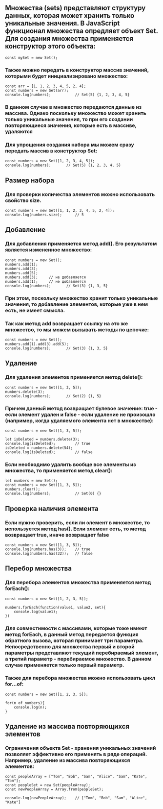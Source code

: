 ## Множества (sets) представляют структуру данных, которая может хранить только уникальные значения. В JavaScript функционал множества опредляет объект Set. Для создания множества применяется конструктор этого объекта:

```
const mySet = new Set();
```

### Также можно передать в конструктор массив значений, которыми будет инициализировано множество:

```
const arr = [1, 1, 2, 3, 4, 5, 2, 4];
const numbers = new Set(arr);
console.log(numbers);           // Set(5) {1, 2, 3, 4, 5}
```

### В данном случае в множество передаются данные из массива. Однако поскольку множество может хранить только уникальные значения, то при его создании повторяющиеся значения, которые есть в массиве, удаляются

### Для упрощения создания набора мы можем сразу передать массив в конструктор Set:

```
const numbers = new Set([1, 2, 3, 4, 5]);
console.log(numbers);       // Set(5) {1, 2, 3, 4, 5}
```

## Размер набора

### Для проверки количества элементов можно использовать свойство size.

```
const numbers = new Set([1, 1, 2, 3, 4, 5, 2, 4]);
console.log(numbers.size);      // 5
```

## Добавление

### Для добавления применяется метод add(). Его результатом является измененное множество:

```
const numbers = new Set();
numbers.add(1);
numbers.add(3);
numbers.add(5);
numbers.add(3);     // не добавляется
numbers.add(1);     // не добавляется
console.log(numbers);       // Set(3) {1, 3, 5}
```

### При этом, поскольку множество хранит только уникальные значения, то добавление элементов, которые уже в нем есть, не имеет смысла.

### Так как метод add возвращает ссылку на это же множество, то мы можем вызывать методы по цепочке:

```
const numbers = new Set();
numbers.add(1).add(3).add(5);
console.log(numbers);       // Set(3) {1, 3, 5}
```

## Удаление

### Для удаления элементов применяется метод delete():

```
const numbers = new Set([1, 3, 5]);
numbers.delete(3);
console.log(numbers);       // Set(2) {1, 5}
```

### Причем данный метод возвращает булевое значение: true - если элемент удален и false - если удаление не произошло (например, когда удаляемого элемента нет в множестве):

```
const numbers = new Set([1, 3, 5]);
 
let isDeleted = numbers.delete(3);
console.log(isDeleted);         // true
isDeleted = numbers.delete(54);
console.log(isDeleted);         // false
```

### Если необходимо удалить вообще все элементы из множества, то применяется метод clear():

```
let numbers = new Set();
const numbers = new Set([1, 3, 5]);
numbers.clear();
console.log(numbers);           // Set(0) {}
```

## Проверка наличия элемента

### Если нужно проверить, если ли элемент в множестве, то используется метод has(). Если элемент есть, то метод возвращает true, иначе возвращает false

```
const numbers = new Set([1, 3, 5]);
console.log(numbers.has(3));    // true
console.log(numbers.has(32));   // false
```

## Перебор множества

### Для перебора элементов множества применяется метод forEach():

```
const numbers = new Set([1, 2, 3, 5]);
 
numbers.forEach(function(value1, value2, set){
    console.log(value1);
})
```

### Для совместимости с массивами, которые тоже имеют метод forEach, в данный метод передается функция обратного вызова, которая принимает три параметра. Непосредственно для множества первый и второй параметры представляют текущий перебираемый элемент, а третий параметр - перебираемое множество. В данном случае применяется только первый параметр.

### Также для перебора множества можно использовать цикл for...of:

```
const numbers = new Set([1, 2, 3, 5]);
 
for(n of numbers){
    console.log(n);
}
```

## Удаление из массива повторяющихся элементов

### Ограничения объекта Set - хранения уникальных значений позволяет эффективно его применять в ряде операций. Например, удаление из массива повторяющихся элементов:

```
const peopleArray = ["Tom", "Bob", "Sam", "Alice", "Sam", "Kate", "Tom"];
const peopleSet = new Set(peopleArray);
const newPeopleArray = Array.from(peopleSet);
 
console.log(newPeopleArray);    // ["Tom", "Bob", "Sam", "Alice", "Kate"]
```













